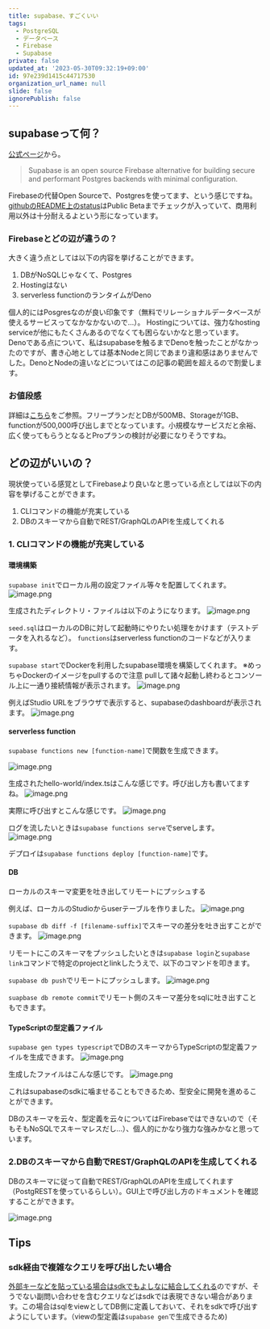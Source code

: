 ```yaml
---
title: supabase、すごくいい
tags:
  - PostgreSQL
  - データベース
  - Firebase
  - Supabase
private: false
updated_at: '2023-05-30T09:32:19+09:00'
id: 97e239d1415c44717530
organization_url_name: null
slide: false
ignorePublish: false
---
```

## supabaseって何？
[公式ページ](https://supabase.com/)から。

> Supabase is an open source Firebase alternative for building secure and performant Postgres backends with minimal configuration.

Firebaseの代替Open Sourceで、Postgresを使ってます、という感じですね。
[githubのREADME上のstatus](https://github.com/supabase/supabase#status)はPublic Betaまでチェックが入っていて、商用利用以外は十分耐えるよという形になっています。

### Firebaseとどの辺が違うの？
大きく違う点としては以下の内容を挙げることができます。

1. DBがNoSQLじゃなくて、Postgres
1. Hostingはない
1. serverless functionのランタイムがDeno

個人的にはPosgresなのが良い印象です（無料でリレーショナルデータベースが使えるサービスってなかなかないので...）。
Hostingについては、強力なhosting serviceが他にもたくさんあるのでなくても困らないかなと思っています。
Denoである点について、私はsupabaseを触るまでDenoを触ったことがなかったのですが、書き心地としては基本Nodeと同じであまり違和感はありませんでした。DenoとNodeの違いなどについてはこの記事の範囲を超えるので割愛します。

### お値段感

詳細は[こちら](
https://supabase.com/pricing)をご参照。フリープランだとDBが500MB、Storageが1GB、functionが500,000呼び出しまでとなっています。小規模なサービスだと余裕、広く使ってもらうとなるとProプランの検討が必要になりそうですね。

## どの辺がいいの？

現状使っている感覚としてFirebaseより良いなと思っている点としては以下の内容を挙げることができます。

1. CLIコマンドの機能が充実している
1. DBのスキーマから自動でREST/GraphQLのAPIを生成してくれる

### 1. CLIコマンドの機能が充実している

#### 環境構築
`supabase init`でローカル用の設定ファイル等々を配置してくれます。
![image.png](https://qiita-image-store.s3.ap-northeast-1.amazonaws.com/0/619165/41a45f44-ef6b-5235-229a-4f13cb0cc939.png)

生成されたディレクトリ・ファイルは以下のようになります。
![image.png](https://qiita-image-store.s3.ap-northeast-1.amazonaws.com/0/619165/a514632e-52d9-b83b-e6b2-07897c8a8ac3.png)

`seed.sql`はローカルのDBに対して起動時にやりたい処理をかけます（テストデータを入れるなど）。
`functions`はserverless functionのコードなどが入ります。

`supabase start`でDockerを利用したsupabase環境を構築してくれます。
※めっちゃDockerのイメージをpullするので注意
pullして諸々起動し終わるとコンソール上に一通り接続情報が表示されます。
![image.png](https://qiita-image-store.s3.ap-northeast-1.amazonaws.com/0/619165/19c80cb7-3d40-19e6-3934-e340cf7c7461.png)

例えばStudio URLをブラウザで表示すると、supabaseのdashboardが表示されます。
![image.png](https://qiita-image-store.s3.ap-northeast-1.amazonaws.com/0/619165/b3afe19a-128f-c004-d237-b6cdebee620c.png)

#### serverless function

`supabase functions new [function-name]`で関数を生成できます。

![image.png](https://qiita-image-store.s3.ap-northeast-1.amazonaws.com/0/619165/ad6638c4-8bdf-c232-bcdc-c70776e3fd51.png)

生成されたhello-world/index.tsはこんな感じです。呼び出し方も書いてますね。
![image.png](https://qiita-image-store.s3.ap-northeast-1.amazonaws.com/0/619165/112c64a6-c945-f471-2bbb-a70cca673817.png)

実際に呼び出すとこんな感じです。
![image.png](https://qiita-image-store.s3.ap-northeast-1.amazonaws.com/0/619165/2eadfbc2-f0f9-e9a3-4b00-3195f3d28154.png)

ログを流したいときは`supabase functions serve`でserveします。
![image.png](https://qiita-image-store.s3.ap-northeast-1.amazonaws.com/0/619165/4475b51f-f138-b852-c737-5380b7f50889.png)

デプロイは`supabase functions deploy [function-name]`です。

#### DB

ローカルのスキーマ変更を吐き出してリモートにプッシュする

例えば、ローカルのStudioからuserテーブルを作りました。
![image.png](https://qiita-image-store.s3.ap-northeast-1.amazonaws.com/0/619165/a7fcc2ce-bd7a-9ec8-f69a-9bcfd6df50fc.png)

`supabase db diff -f [filename-suffix]`でスキーマの差分を吐き出すことができます。
![image.png](https://qiita-image-store.s3.ap-northeast-1.amazonaws.com/0/619165/6485636d-1341-1dac-59c8-af6941bacec4.png)

リモートにこのスキーマをプッシュしたいときは`supabase login`と`supabase link`コマンドで特定のprojectとlinkしたうえで、以下のコマンドを叩きます。

`supabase db push`でリモートにプッシュします。
![image.png](https://qiita-image-store.s3.ap-northeast-1.amazonaws.com/0/619165/2bd6bf90-bac3-6dc4-dc01-bfbf13da2ba4.png)

`suapbase db remote commit`でリモート側のスキーマ差分をsqlに吐き出すこともできます。

#### TypeScriptの型定義ファイル

`supabase gen types typescript`でDBのスキーマからTypeScriptの型定義ファイルを生成できます。
![image.png](https://qiita-image-store.s3.ap-northeast-1.amazonaws.com/0/619165/d510b604-b17d-f0fe-1131-dfb0b0ea3c4d.png)

生成したファイルはこんな感じです。
![image.png](https://qiita-image-store.s3.ap-northeast-1.amazonaws.com/0/619165/c2065d3d-464f-6c6e-9419-33b72416ea00.png)

これはsupabaseのsdkに噛ませることもできるため、型安全に開発を進めることができます。

DBのスキーマを云々、型定義を云々についてはFirebaseではできないので（そもそもNoSQLでスキーマレスだし…）、個人的にかなり強力な強みかなと思っています。

### 2.DBのスキーマから自動でREST/GraphQLのAPIを生成してくれる

DBのスキーマに従って自動でREST/GraphQLのAPIを生成してくれます（PostgRESTを使っているらしい）。GUI上で呼び出し方のドキュメントを確認することができます。

![image.png](https://qiita-image-store.s3.ap-northeast-1.amazonaws.com/0/619165/184af987-3e28-d4fe-5435-68dae1e95ebd.png)

## Tips

### sdk経由で複雑なクエリを呼び出したい場合

[外部キーなどを貼っている場合はsdkでもよしなに結合してくれる](https://supabase.com/docs/guides/api/joins-and-nesting)のですが、そうでない副問い合わせを含むクエリなどはsdkでは表現できない場合があります。この場合はsqlをviewとしてDB側に定義しておいて、それをsdkで呼び出すようにしています。（viewの型定義は`supabase gen`で生成できるため)
